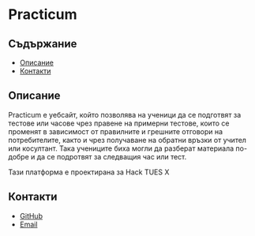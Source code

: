 # Practicum

## Съдържание
- [Описание](#Описание)
- [Контакти](#Контакти)

## Описание
Practicum е уебсайт, който позволява на ученици да се подготвят за тестове или часове чрез правене на примерни тестове, които се променят в зависимост от правилните и грешните отговори на потребителите, както и чрез получаване на обратни връзки от учител или косултант. Така учениците биха могли да разберат материала по-добре и да се подротвят за следващия час или тест.



Тази платформа е проектирана за Hack TUES X

## Контакти
- [GitHub](https://github.com/MRT-09)
- [Email](mailto:martin.v.marinov.2023@elsys-bg.org)